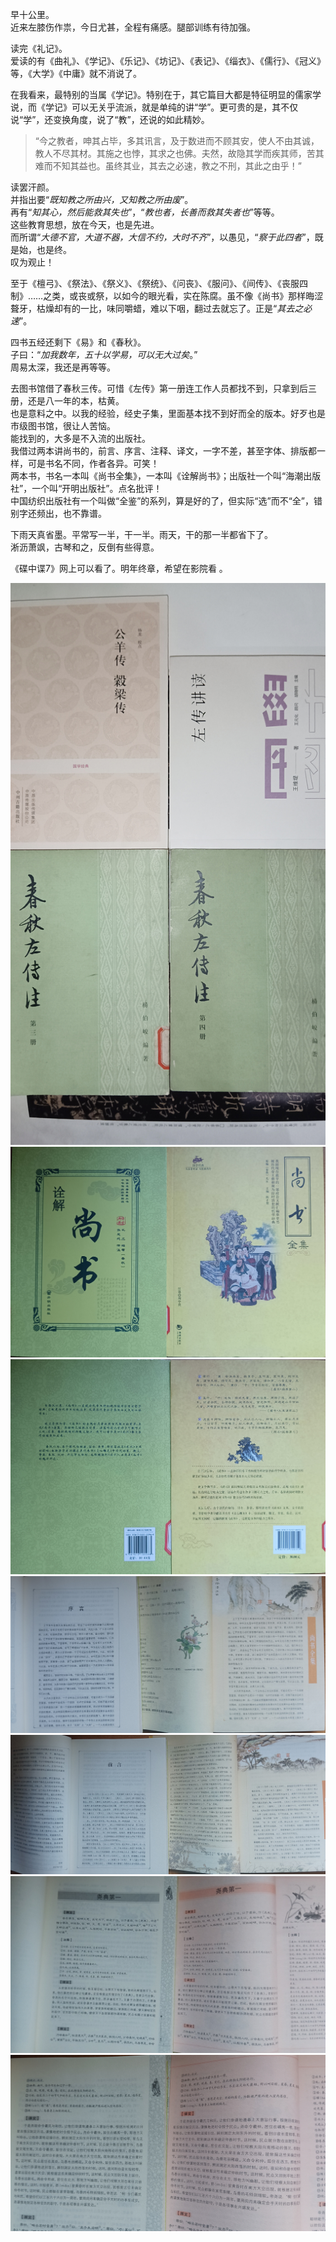 早十公里。  
近来左膝伤作祟，今日尤甚，全程有痛感。腿部训练有待加强。

读完《礼记》。  
爱读的有《曲礼》、《学记》、《乐记》、《坊记》、《表记》、《缁衣》、《儒行》、《冠义》等，《大学》《中庸》就不消说了。

在我看来，最特别的当属《学记》。特别在于，其它篇目大都是特征明显的儒家学说，而《学记》可以无关乎流派，就是单纯的讲“学”。更可贵的是，其不仅说“学”，还变换角度，说了“教”，还说的如此精妙。  
> “今之教者，呻其占毕，多其讯言，及于数进而不顾其安，使人不由其诚，教人不尽其材。其施之也悖，其求之也佛。夫然，故隐其学而疾其师，苦其难而不知其益也。虽终其业，其去之必速，教之不刑，其此之由乎！”

读罢汗颜。  
并指出要“*既知教之所由兴，又知教之所由废*”。  
再有“*知其心，然后能救其失也*”，“*教也者，长善而救其失者也*”等等。  
这些教育思想，放在今天，也是先进。  
而所谓“*大德不官，大道不器，大信不约，大时不齐*”，以愚见，“*察于此四者*”，既是始，也是终。  
叹为观止！

至于《檀弓》、《祭法》、《祭义》、《祭统》、《问丧》、《服问》、《间传》、《丧服四制》……之类，或丧或祭，以如今的眼光看，实在陈腐。虽不像《尚书》那样晦涩聱牙，枯燥却有的一比，味同嚼蜡，难以下咽，翻过去就忘了。正是“*其去之必速*”。

四书五经还剩下《易》和《春秋》。  
子曰：“*加我数年，五十以学易，可以无大过矣*。”  
周易太深，我还是再等等。

去图书馆借了春秋三传。可惜《左传》第一册连工作人员都找不到，只拿到后三册，还是八一年的本，枯黄。  
也是意料之中。以我的经验，经史子集，里面基本找不到好而全的版本。好歹也是市级图书馆，很让人苦恼。  
能找到的，大多是不入流的出版社。  
我借过两本讲尚书的，前言、序言、注释、译文，一字不差，甚至字体、排版都一样，可是书名不同，作者各异。可笑！  
两本书，书名一本叫《尚书全集》，一本叫《诠解尚书》；出版社一个叫“海潮出版社”，一个叫“开明出版社”。点名批评！  
中国纺织出版社有一个叫做“全鉴”的系列，算是好的了，但实际“选”而不“全”，错别字还频出，也不靠谱。

下雨天真省墨。平常写一半，干一半。雨天，干的那一半都省下了。   
淅沥萧飒，古琴和之，反倒有些得意。

《碟中谍7》网上可以看了。明年终章，希望在影院看 。

![chunqiu](img/chunqiu.jpg)
![shangshu00](img/shangshu_00.jpg)
![shangshu01](img/shangshu_01.jpg)
![shangshu02](img/shangshu_02.jpg)
![shangshu03](img/shangshu_03.jpg)
![shangshu04](img/shangshu_04.jpg)
![shangshu05](img/shangshu_05.jpg)
